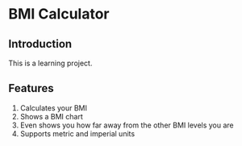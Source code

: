 # BMI Calculator

## Introduction

This is a learning project.

## Features
1. Calculates your BMI
1. Shows a BMI chart
1. Even shows you how far away from the other BMI levels you are
1. Supports metric and imperial units

